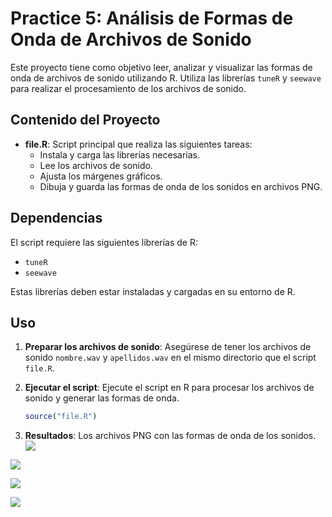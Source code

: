 # Practice 5: Análisis de Formas de Onda de Archivos de Sonido

Este proyecto tiene como objetivo leer, analizar y visualizar las formas de onda de archivos de sonido utilizando R. Utiliza las librerías `tuneR` y `seewave` para realizar el procesamiento de los archivos de sonido.

## Contenido del Proyecto

- **file.R**: Script principal que realiza las siguientes tareas:
  - Instala y carga las librerías necesarias.
  - Lee los archivos de sonido.
  - Ajusta los márgenes gráficos.
  - Dibuja y guarda las formas de onda de los sonidos en archivos PNG.

## Dependencias

El script requiere las siguientes librerías de R:

- `tuneR`
- `seewave`

Estas librerías deben estar instaladas y cargadas en su entorno de R.

## Uso

1. **Preparar los archivos de sonido**: Asegúrese de tener los archivos de sonido `nombre.wav` y `apellidos.wav` en el mismo directorio que el script `file.R`.

2. **Ejecutar el script**: Ejecute el script en R para procesar los archivos de sonido y generar las formas de onda.

    ```R
    source("file.R")
    ```

3. **Resultados**: Los archivos PNG con las formas de onda de los sonidos.
![](/img/forma_onda_apellido.png)

![](/img/forma_onda_combinada.png)

![](/img/forma_onda_filtrada.png)

![](/img/forma_onda_nombre.png)
